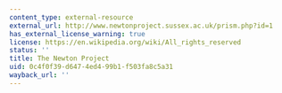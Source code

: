 ```yaml
---
content_type: external-resource
external_url: http://www.newtonproject.sussex.ac.uk/prism.php?id=1
has_external_license_warning: true
license: https://en.wikipedia.org/wiki/All_rights_reserved
status: ''
title: The Newton Project
uid: 0c4f0f39-d647-4ed4-99b1-f503fa8c5a31
wayback_url: ''
---
```

